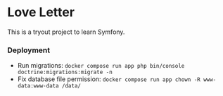 # Love Letter

This is a tryout project to learn Symfony.

### Deployment

* Run migrations:
  `docker compose run app php bin/console doctrine:migrations:migrate -n`
* Fix database file permission:
  `docker compose run app chown -R www-data:www-data /data/`
